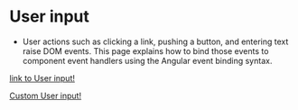 # User input
- User actions such as clicking a link, pushing a button, and entering text raise DOM events. This page explains how to bind those events to component event handlers using the Angular event binding syntax.

[link to User input!](https://stackblitz.com/angular/qrjjoaxddxa?file=src%2Fapp%2Fapp.component.html)

[Custom User input!](https://stackblitz.com/edit/cart-emit)
